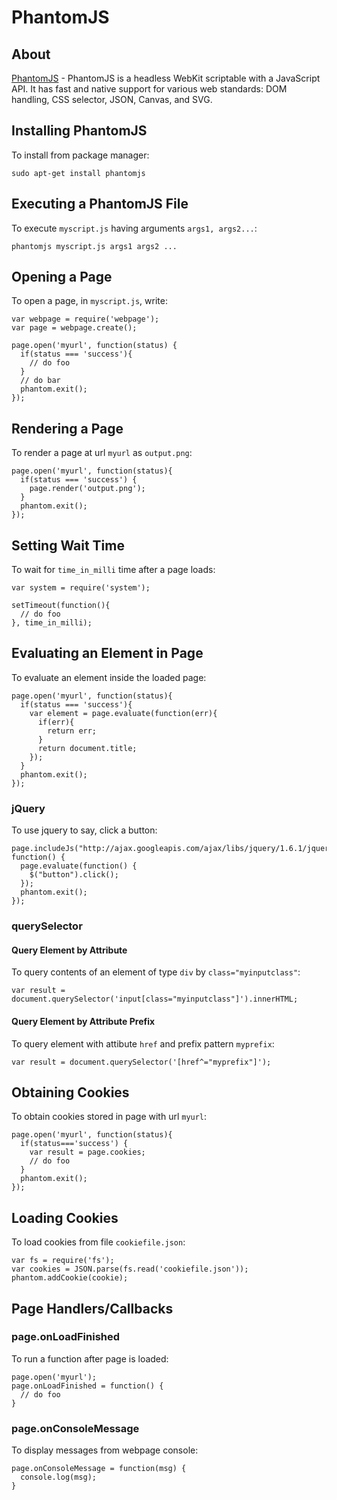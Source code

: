 # PhantomJS

## About

[PhantomJS](http://phantomjs.org/) - PhantomJS is a headless WebKit scriptable with a JavaScript API. It has fast and native support for various web standards: DOM handling, CSS selector, JSON, Canvas, and SVG.

## Installing PhantomJS

To install from package manager:
```
sudo apt-get install phantomjs
```

## Executing a PhantomJS File

To execute ```myscript.js``` having arguments ```args1, args2...```:
```
phantomjs myscript.js args1 args2 ...
```

## Opening a Page

To open a page, in ```myscript.js```, write:
```
var webpage = require('webpage');
var page = webpage.create();

page.open('myurl', function(status) {
  if(status === 'success'){
    // do foo
  }
  // do bar
  phantom.exit();
});
```

## Rendering a Page

To render a page at url ```myurl``` as ```output.png```:
```
page.open('myurl', function(status){
  if(status === 'success') {
    page.render('output.png');
  }
  phantom.exit();
});
```

## Setting Wait Time

To wait for ```time_in_milli``` time after a page loads:
```
var system = require('system');

setTimeout(function(){
  // do foo
}, time_in_milli);
```

## Evaluating an Element in Page

To evaluate an element inside the loaded page:
```
page.open('myurl', function(status){
  if(status === 'success'){
    var element = page.evaluate(function(err){
      if(err){
        return err;
      }
      return document.title;
    });
  }
  phantom.exit();
});
```

### jQuery

To use jquery to say, click a button:
```
page.includeJs("http://ajax.googleapis.com/ajax/libs/jquery/1.6.1/jquery.min.js", function() {
  page.evaluate(function() {
    $("button").click();
  });
  phantom.exit();
});
```

### querySelector

#### Query Element by Attribute

To query contents of an element of type ```div``` by ```class="myinputclass"```:
```
var result = document.querySelector('input[class="myinputclass"]').innerHTML;
```

#### Query Element by Attribute Prefix

To query element with attibute ```href``` and prefix pattern ```myprefix```:
```
var result = document.querySelector('[href^="myprefix"]');
```

## Obtaining Cookies

To obtain cookies stored in page with url ```myurl```:
```
page.open('myurl', function(status){
  if(status==='success') {
    var result = page.cookies;
    // do foo
  }  
  phantom.exit();
});
```

## Loading Cookies

To load cookies from file ```cookiefile.json```:
```
var fs = require('fs');
var cookies = JSON.parse(fs.read('cookiefile.json'));
phantom.addCookie(cookie);
```

## Page Handlers/Callbacks

### page.onLoadFinished

To run a function after page is loaded:
```
page.open('myurl');
page.onLoadFinished = function() {
  // do foo
}
```

### page.onConsoleMessage

To display messages from webpage console:
```
page.onConsoleMessage = function(msg) {
  console.log(msg);
}
```
